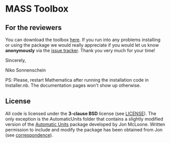 # MASS Toolbox

## For the reviewers

You can download the toolbox [here](https://www.dropbox.com/s/htxd3vk8j210gi5/20130704_MASS-Toolbox_v1.0.zip). If you run into any problems installing or using the package we would really appreciate if you would let us know **anonymously** via the [issue tracker](https://github.com/SBRG/MASS-Toolbox/issues). Thank you very much for your time!

Sincerely,

Niko Sonnenschein

PS: Please, restart Mathematica after running the installation code in Installer.nb. The documentation pages won't show up otherwise.

## License

All code is licensed under the **3-clause BSD** license (see [LICENSE](LICENSE.txt)). The only exception is the AutomaticUnits folder that contains a slightly modified version of the [Automatic Units](http://http://library.wolfram.com/infocenter/MathSource/7655/) package developed by Jon McLoone. Written permission to include and modify the package has been obtained from Jon (see [correspondence](AutomaticUnits/LICENSE.txt)).
